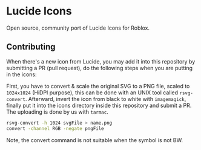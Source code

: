 # Lucide Icons

Open source, community port of Lucide Icons for Roblox.

## Contributing

When there's a new icon from Lucide, you may add it into this repository by submitting a PR (pull request), do the following steps when you are putting in the icons:

First, you have to convert & scale the original SVG to a PNG file, scaled to `1024x1024` (HiDPI purpose), this can be done with an UNIX tool called `rsvg-convert`. Afterward, invert the icon from black to white with `imagemagick`, finally put it into the icons directory inside this repository and submit a PR. The uploading is done by us with `tarmac`.

```bash
rsvg-convert -h 1024 svgFile > name.png
convert -channel RGB -negate pngFile
```

Note, the convert command is not suitable when the symbol is not BW.